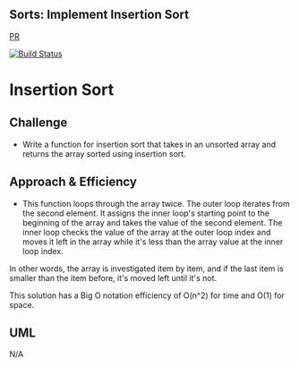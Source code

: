 ## Sorts: Implement Insertion Sort
[PR](https://github.com/charmedsatyr-401-advanced-javascript/data-structures-and-algorithms/pull/18)

[![Build Status](https://travis-ci.org/charmedsatyr-401-advanced-javascript/data-structures-and-algorithms.svg?branch=insertion-sort)](https://travis-ci.org/charmedsatyr-401-advanced-javascript/data-structures-and-algorithms)

# Insertion Sort

## Challenge
* Write a function for insertion sort that takes in an unsorted array and returns the array sorted using insertion sort.

## Approach & Efficiency
* This function loops through the array twice. The outer loop iterates from the second element. It assigns the inner loop's starting point to the beginning of the array and takes the value of the second element. The inner loop checks the value of the array at the outer loop index and moves it left in the array while it's less than the array value at the inner loop index.

In other words, the array is investigated item by item, and if the last item is smaller than the item before, it's moved left until it's not.

This solution has a Big O notation efficiency of O(n^2) for time and O(1) for space.

## UML
N/A
